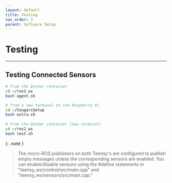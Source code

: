 ```yaml
---
layout: default
title: Testing
nav_order: 3
parent: Software Setup
---
```


# Testing

---

## Testing Connected Sensors
```bash
# from the Docker container
cd ~/ros2_ws
bash agent.sh
```
```bash
# from a new terminal on the Raspberry Pi
cd ~/CougarsSetup
bash extra.sh
 
# from the Docker container (new terminal)
cd ~/ros2_ws
bash test.sh
```

{: .note }
> The micro-ROS publishers on both Teensy's are configured to publish empty messages unless the corresponding sensors are enabled. You can enable/disable sensors using the #define statements in "teensy_ws/control/src/main.cpp" and "teensy_ws/sensors/src/main.cpp."